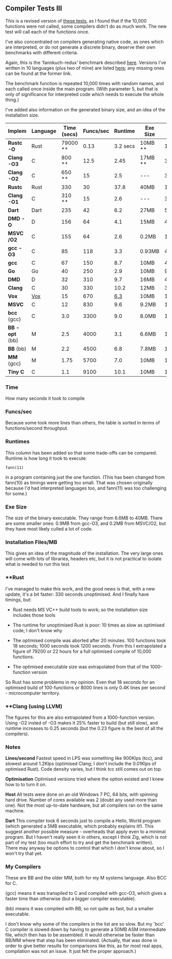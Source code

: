 ## Compiler Tests III

This is a revised version of [these tests](Compilertest2.md), as I found that if the 10,000 functions were not called, some compilers didn't do as much work. The new test will call each of the functions once.

I've also concentrated on compilers generating native code, as ones which are interpreted, or do not generate a discrete binary, deserve their own benchmarks with different criteria.

Again, this is the 'fannkuch-redux' benchmark described [here](https://benchmarksgame-team.pages.debian.net/benchmarksgame/performance/fannkuchredux.html). Versions I've written in 10 languages (plus two of mine) are listed [here](fannkuch.txt); any missing ones can be found at the former link.

The benchmark function is repeated 10,000 times with random names, and each called once inside the main program. (With parameter 5, but that is only of significance for interpreted code which needs to execute the whole thing.)

I've added also information on the generated binary size, and an idea of the installation size.

Implem | Language | Time (secs) | Funcs/sec | Runtime | Exe Size | Inst Files | Inst MB
--- | --- | --- | --- | --- | --- | --- | ---
**Rustc -O** | Rust  | 79000 \*\* | 0.13 | 3.2 secs| 10MB \*\* | 12+14600 | 100MB + 2800MB
**Clang -O3**        | C | 800 \*\* | 12.5 | 2.45 | 17MB \*\* | 350 | 1600MB
**Clang -O2**        | C | 650 \*\* | 15 | 2.5 | --- | 350 | 1600MB
**Rustc** | Rust  | 330 | 30 | 37.8 | 40MB | 12+14600 | 100MB+2800MB
**Clang -O1**        | C | 310 \*\* | 15 | 2.6 | --- | 350 | 1600MB
**Dart**          | Dart | 235| 42 | 6.2 | 27MB | 500 | 490MB
**DMD -O**       | D | 156 | 64 | 4.1 | 15MB | 4000 | 300MB 
**MSVC /O2**          | C | 155 |64 | 2.6 | 0.2MB | 14600 | 2800MB
**gcc -O3**           | C            | 85 | 118 | 3.3 | 0.93MB | 4800 | 550MB
**gcc**           | C            | 67 | 150 | 8.7 | 10MB | 4800 | 550MB
**Go**            | Go | 40 | 250 | 2.9 | 10MB | 9200 | 350MB
**DMD**           | D | 32 | 310 | 9.7 | 16MB | 4000 | 300MB
**Clang**         | C | 30 | 330 | 10.2 | 12MB | 350 | 1600MB
**Vox**           | [Vox](https://github.com/MrSmith33/vox) | 15 | 670 | [6.3](https://gist.github.com/MrSmith33/ac14e66a83b9d047793adede464ca1ef#file-fannkuch-vx) | 10MB | 1 | 2.4MB
**MSVC**          | C | 12  |830 | 9.6 | 9.2MB | 14600 | 2800MB
**bcc** (gcc)     | C        | 3.0 | 3300 | 9.0 | 8.0MB | 1 | 0.7MB
**BB -opt** (bb)   | M        | 2.5 | 4000 | 3.1 | 6.6MB | 1 | 0.6MB
**BB** (bb)       | M        | 2.2 | 4500 | 6.8 | 7.8MB | 1 | 0.6MB
**MM** (gcc)      | M        | 1.75 | 5700 | 7.0 | 10MB | 1 | 0.8MB
**Tiny C**        | C        | 1.1 | 9100 | 10.1 | 10MB | 120 | 1.8MB

### Time

How many seconds it took to compile

### Funcs/sec

Because some took more lines than others, the table is sorted in terms of functions/second throughput.

### Runtimes

This column has been added so that some trade-offs can be compared. Runtime is how long it took to execute:

    fann(11)
    
in a program containing just the one function. (This has been changed from fann(10) as timings were getting too small. That was chosen originally because I'd had interpreted languages too, and fann(11) was too challenging for some.)

### Exe Size

The size of the binary executable. They range from 6.6MB to 40MB. There are some smaller ones: 0.9MB from gcc-O3, and 0.2MB from MSVC/O2, but they have most likely culled a lot of code.

### Installation Files/MB

This gives an idea of the magnitude of the installation. The very large ones will come with lots of libraries, headers etc, but it is not practical to isolate what is needed to run this test.

### \*\*Rust

I've managed to make this work, and the good news is that, with a new update, it's a bit faster: 330 seconds unoptimised. And I finally have timings, but:

* Rust needs MS VC++ build tools to work; so the installation size includes those tools

* The runtime for unoptimised Rust is poor: 10 times as slow as optimised code; I don't know why

* The optimised compile was aborted after 20 minutes. 100 functions took 18 seconds; 1000 seconds took 1200 seconds. From this I extrapolated a figure of 79200 or 22 hours for a full optimised compile of 10,000 functions.

* The optimised executable size was extrapolated from that of the 1000-function version

So Rust has some problems in my opinion. Even that 18 seconds for an optimised build of 100-functions or 8000 lines is only 0.4K lines per second - microcomputer territory.

### \*\*Clang (using LLVM)

The figures for this are also extrapolated from a 1000-function version. Using -O2 insted of -O3 makes it 25% faster to build (but still slow), and runtime increases to 0.25 seconds (but the 0.23 figure is the best of all the compilers).

### Notes

**Lines/second** Fastest speed in LPS was something like 900Klps (tcc), and slowest around 1.2Klps (optimised Clang; I don't include the 0.01Klps of optimised Rust). Code density varies, but I think tcc still comes out on top.

**Optimisation** Optimised versions tried where the option existed and I knew how to to turn it on.

**Host** All tests were done on an old Windows 7 PC, 64 bits, with spinning hard drive. Number of cores available was 2 (doubt any used more than one). Not the most up-to-date hardware, but all compilers ran on the same machine.

**Dart** This compiler took 6 seconds just to compile a Hello, World program (which generated a 5MB executable, which probably explains it!). This suggest another possible measure - overheads that apply even to a minimal program. But I haven't really seen it in others, except I think Zig, which is not part of my test (too much effort to try and get the benchmark written). There may anyway be options to control that which I don't know about, so I won't try that yet.


### My Compilers

These are BB and the older MM, both for my M systems language. Also BCC for C.

(gcc) means it was transpiled to C and compiled with gcc-O3, which gives a faster time than otherwise (but a bigger compiler executable).

(bb) means it was compiled with BB; so not quite as fast, but a smaller executable.

I don't know why some of the compilers in the list are so slow. But my 'bcc' C compiler is slowed down by having to generate a 50MB ASM intermediate file, which then has to be assembled. It would otherwise be faster than BB/MM where that step has been eliminated. (Actually, that was done in order to give better results for comparisons like this, as for most real apps, compilation was not an issue. It just felt the proper approach.)

